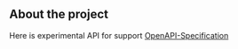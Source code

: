 ## About the project

Here is experimental API for support [OpenAPI-Specification](https://github.com/OAI/OpenAPI-Specification)
